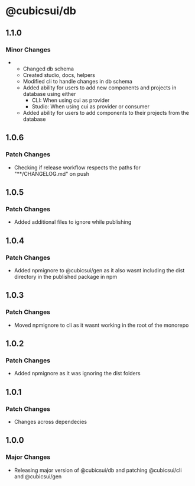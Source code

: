 # @cubicsui/db

## 1.1.0

### Minor Changes

- - Changed db schema
  - Created studio, docs, helpers
  - Modified cli to handle changes in db schema
  - Added ability for users to add new components and projects in database using either
    - CLI: When using cui as provider
    - Studio: When using cui as provider or consumer
  - Added ability for users to add components to their projects from the database

## 1.0.6

### Patch Changes

- Checking if release workflow respects the paths for "\*\*/CHANGELOG.md" on push

## 1.0.5

### Patch Changes

- Added additional files to ignore while publishing

## 1.0.4

### Patch Changes

- Added npmignore to @cubicsui/gen as it also wasnt including the dist directory in the published package in npm

## 1.0.3

### Patch Changes

- Moved npmignore to cli as it wasnt working in the root of the monorepo

## 1.0.2

### Patch Changes

- Added npmignore as it was ignoring the dist folders

## 1.0.1

### Patch Changes

- Changes across dependecies

## 1.0.0

### Major Changes

- Releasing major version of @cubicsui/db and patching @cubicsui/cli and @cubicsui/gen
